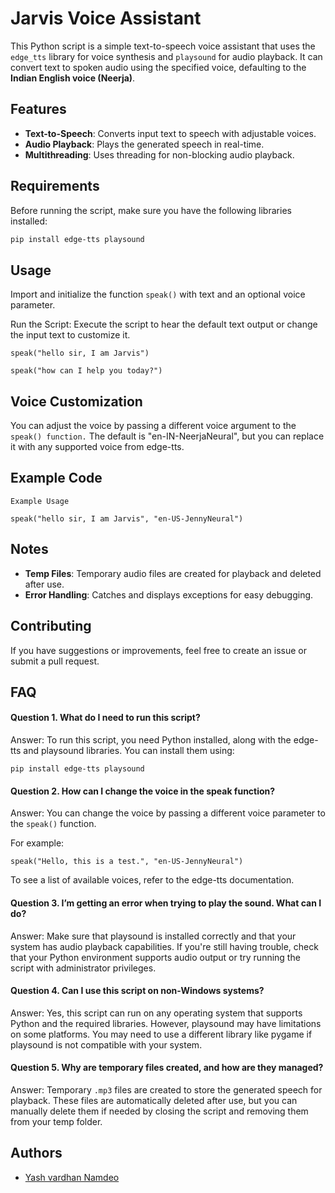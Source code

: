 

# Jarvis Voice Assistant

This Python script is a simple text-to-speech voice assistant that uses the `edge_tts` library for voice synthesis and `playsound` for audio playback. It can convert text to spoken audio using the specified voice, defaulting to the **Indian English voice (Neerja)**.

## Features

- **Text-to-Speech**: Converts input text to speech with adjustable voices.
- **Audio Playback**: Plays the generated speech in real-time.
- **Multithreading**: Uses threading for non-blocking audio playback.

## Requirements

Before running the script, make sure you have the following libraries installed:

```bash
pip install edge-tts playsound
```
## Usage

Import and initialize the function `speak()` with text and an optional voice parameter.

Run the Script: Execute the script to hear the default text output or change the input text to customize it.
```
speak("hello sir, I am Jarvis")

speak("how can I help you today?")
```

## Voice Customization

You can adjust the voice by passing a different voice argument to the `speak() function.` The default is "en-IN-NeerjaNeural", but you can replace it with any supported voice from edge-tts.
## Example Code

```
Example Usage

speak("hello sir, I am Jarvis", "en-US-JennyNeural")
```

## Notes

- **Temp Files**: Temporary audio files are created for playback and deleted after use.
- **Error Handling**: Catches and displays exceptions for easy debugging.

## Contributing

If you have suggestions or improvements, feel free to create an issue or submit a pull request.

## FAQ

#### Question 1. What do I need to run this script?

Answer: To run this script, you need Python installed, along with the edge-tts and playsound libraries. You can install them using:

```pip install edge-tts playsound```

#### Question 2. How can I change the voice in the speak function?

Answer: You can change the voice by passing a different voice parameter to the `speak()` function.

 For example:

```speak("Hello, this is a test.", "en-US-JennyNeural")```

To see a list of available voices, refer to the edge-tts documentation.

#### Question 3. I’m getting an error when trying to play the sound. What can I do?

Answer: Make sure that playsound is installed correctly and that your system has audio playback capabilities. If you're still having trouble, check that your Python environment supports audio output or try running the script with administrator privileges.

#### Question 4. Can I use this script on non-Windows systems?

Answer: Yes, this script can run on any operating system that supports Python and the required libraries. However, playsound may have limitations on some platforms. You may need to use a different library like pygame if playsound is not compatible with your system.

#### Question 5. Why are temporary files created, and how are they managed?

Answer: Temporary `.mp3` files are created to store the generated speech for playback. These files are automatically deleted after use, but you can manually delete them if needed by closing the script and removing them from your temp folder.


## Authors

- [Yash vardhan Namdeo](https://www.github.com/YashVardhan-coder)

